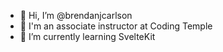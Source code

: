 - 👋 Hi, I’m @brendanjcarlson
- 👨‍ I'm an associate instructor at Coding Temple
- 🌱 I’m currently learning SvelteKit
